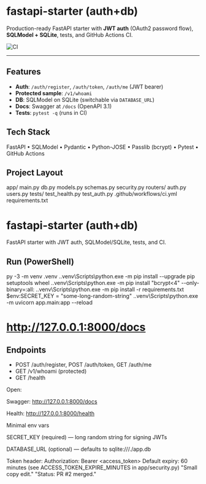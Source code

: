 # fastapi-starter (auth+db)

Production-ready FastAPI starter with **JWT auth** (OAuth2 password flow), **SQLModel + SQLite**, tests, and GitHub Actions CI.

![CI](https://github.com/amalabera/fastapi-starter/actions/workflows/ci.yml/badge.svg)

---

## Features
- **Auth**: `/auth/register`, `/auth/token`, `/auth/me` (JWT bearer)
- **Protected sample**: `/v1/whoami`
- **DB**: SQLModel on SQLite (switchable via `DATABASE_URL`)
- **Docs**: Swagger at `/docs` (OpenAPI 3.1)
- **Tests**: `pytest -q` (runs in CI)

## Tech Stack
FastAPI • SQLModel • Pydantic • Python-JOSE • Passlib (bcrypt) • Pytest • GitHub Actions

## Project Layout
app/
main.py
db.py
models.py
schemas.py
security.py
routers/
auth.py
users.py
tests/
test_health.py
test_auth.py
.github/workflows/ci.yml
requirements.txt
# fastapi-starter (auth+db)

FastAPI starter with JWT auth, SQLModel/SQLite, tests, and CI.

## Run (PowerShell)
py -3 -m venv .venv
.\.venv\Scripts\python.exe -m pip install --upgrade pip setuptools wheel
.\.venv\Scripts\python.exe -m pip install "bcrypt<4" --only-binary=:all:
.\.venv\Scripts\python.exe -m pip install -r requirements.txt
$env:SECRET_KEY = "some-long-random-string"
.\.venv\Scripts\python.exe -m uvicorn app.main:app --reload
# http://127.0.0.1:8000/docs

## Endpoints
- POST /auth/register, POST /auth/token, GET /auth/me
- GET /v1/whoami (protected)
- GET /health

Open:

Swagger: http://127.0.0.1:8000/docs

Health: http://127.0.0.1:8000/health

Minimal env vars

SECRET_KEY (required) — long random string for signing JWTs

DATABASE_URL (optional) — defaults to sqlite:///./app.db

Token header: Authorization: Bearer <access_token>
Default expiry: 60 minutes (see ACCESS_TOKEN_EXPIRE_MINUTES in app/security.py)
"Small copy edit." 
"Status: PR #2 merged." 
